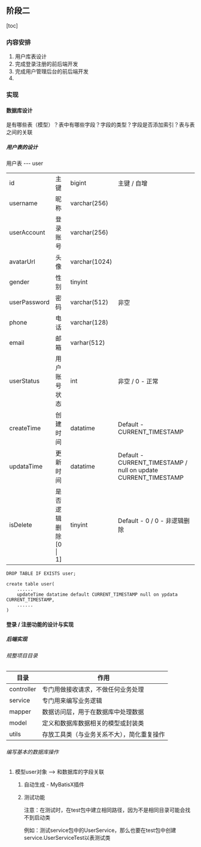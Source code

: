 ## 阶段二

[toc]

### 内容安排

1. 用户库表设计
2. 完成登录注册的前后端开发
3. 完成用户管理后台的前后端开发
4. 

### 实现

#### 数据库设计

是有哪些表（模型）？表中有哪些字段？字段的类型？字段是否添加索引？表与表之间的关联

##### 用户表的设计

用户表 --- user

|              |                      |               |                                                              |
| ------------ | -------------------- | ------------- | ------------------------------------------------------------ |
| id           | 主键                 | bigint        | 主键 / 自增                                                  |
| username     | 昵称                 | varchar(256)  |                                                              |
| userAccount  | 登录账号             | varchar(256)  |                                                              |
| avatarUrl    | 头像                 | varchar(1024) |                                                              |
| gender       | 性别                 | tinyint       |                                                              |
| userPassword | 密码                 | varchar(512)  | 非空                                                         |
| phone        | 电话                 | varchar(128)  |                                                              |
| email        | 邮箱                 | varhar(512)   |                                                              |
| userStatus   | 用户账号状态         | int           | 非空 / 0 - 正常                                              |
| createTime   | 创建时间             | datatime      | Default - CURRENT_TIMESTAMP                                  |
| updataTime   | 更新时间             | datatime      | Default - CURRENT_TIMESTAMP / null on update CURRENT_TIMESTAMP |
| isDelete     | 是否逻辑删除[0 \| 1] | tinyint       | Default - 0 / 0 - 非逻辑删除                                 |

```mysql
DROP TABLE IF EXISTS user;

create table user(
	......
    updateTime datatime default CURRENT_TIMESTAMP null on ypdata CURRENT_TIMESTAMP,
    ......
)
```

#### 登录 / 注册功能的设计与实现

##### 后端实现

###### 规整项目目录

| 目录       | 作用                                       |
| ---------- | ------------------------------------------ |
| controller | 专门用做接收请求，不做任何业务处理         |
| service    | 专门用来编写业务逻辑                       |
| mapper     | 数据访问层，用于在数据库中处理数据         |
| model      | 定义和数据库数据相关的模型或封装类         |
| utils      | 存放工具类（与业务关系不大），简化重复操作 |

###### 编写基本的数据库操作

1. 模型user对象 --> 和数据库的字段关联

   1. 自动生成 - MyBatisX插件

   2. 测试功能

      注意：在测试时，在test包中建立相同路径，因为不是相同目录可能会找不到启动类

      例如：测试service包中的UserService，那么也要在test包中创建service.UserServiceTest以表测试类

      

